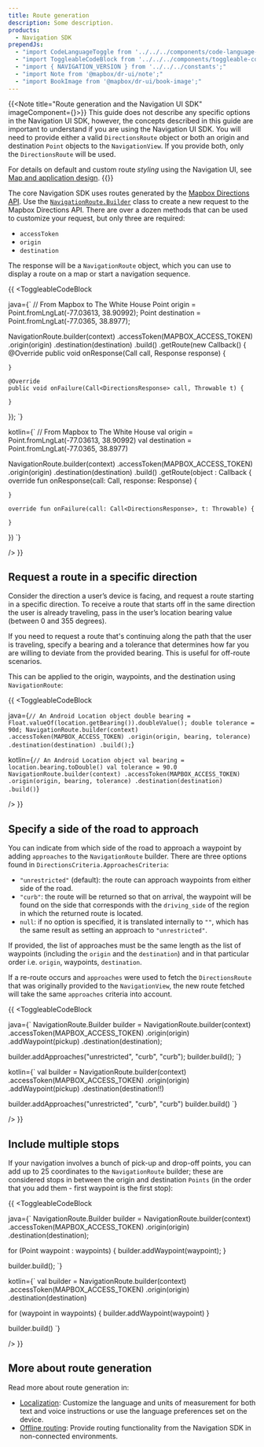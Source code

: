 ```yaml
---
title: Route generation
description: Some description.
products:
  - Navigation SDK
prependJs:
  - "import CodeLanguageToggle from '../../../components/code-language-toggle';"
  - "import ToggleableCodeBlock from '../../../components/toggleable-code-block';"
  - "import { NAVIGATION_VERSION } from '../../../constants';"
  - "import Note from '@mapbox/dr-ui/note';"
  - "import BookImage from '@mapbox/dr-ui/book-image';"
---
```


{{<Note title="Route generation and the Navigation UI SDK" imageComponent={<BookImage width="60" height="60" />}>}}
This guide does not describe any specific options in the Navigation UI SDK, however, the concepts described in this guide are important to understand if you are using the Navigation UI SDK. You will need to provide either a valid `DirectionsRoute` object or both an origin and destination `Point` objects to the `NavigationView`. If you provide both, only the `DirectionsRoute` will be used.

For details on default and custom route _styling_ using the Navigation UI, see [Map and application design](/android/navigation/overview/map-styling/).
{{</Note>}}

The core Navigation SDK uses routes generated by the [Mapbox Directions API](https://). Use the [`NavigationRoute.Builder`](/android/api/navigation-sdk/navigation/{{NAVIGATION_VERSION}}/index.html) class to create a new request to the Mapbox Directions API. There are over a dozen methods that can be used to customize your request, but only three are required:

- `accessToken`
- `origin`
- `destination`

The response will be a `NavigationRoute` object, which you can use to display a route on a map or start a navigation sequence.

{{
<CodeLanguageToggle id="route-request" />
<ToggleableCodeBlock

java={`
// From Mapbox to The White House
Point origin = Point.fromLngLat(-77.03613, 38.90992);
Point destination = Point.fromLngLat(-77.0365, 38.8977);

NavigationRoute.builder(context)
  .accessToken(MAPBOX_ACCESS_TOKEN)
  .origin(origin)
  .destination(destination)
  .build()
  .getRoute(new Callback<DirectionsResponse>() {
    @Override
    public void onResponse(Call<DirectionsResponse> call, Response<DirectionsResponse> response) {

    }

    @Override
    public void onFailure(Call<DirectionsResponse> call, Throwable t) {

    }
  });
`}

kotlin={`
// From Mapbox to The White House
val origin = Point.fromLngLat(-77.03613, 38.90992)
val destination = Point.fromLngLat(-77.0365, 38.8977)

NavigationRoute.builder(context)
  .accessToken(MAPBOX_ACCESS_TOKEN)
  .origin(origin)
  .destination(destination)
  .build()
  .getRoute(object : Callback<DirectionsResponse> {
    override fun onResponse(call: Call<DirectionsResponse>, response:     Response<DirectionsResponse>) {

    }

    override fun onFailure(call: Call<DirectionsResponse>, t: Throwable) {

    }
  })
`}

/>
}}


## Request a route in a specific direction

Consider the direction a user’s device is facing, and request a route starting in a specific direction. To receive a route that starts off in the same direction the user is already traveling, pass in the user’s location bearing value (between 0 and 355 degrees).

If you need to request a route that's continuing along the path that the user is traveling, specify a bearing and a tolerance that determines how far you are willing to deviate from the provided bearing. This is useful for off-route scenarios.

This can be applied to the origin, waypoints, and the destination using `NavigationRoute`:

{{
<CodeLanguageToggle id="location-object" />
<ToggleableCodeBlock

java={`
// An Android Location object
double bearing = Float.valueOf(location.getBearing()).doubleValue();
double tolerance = 90d;
NavigationRoute.builder(context)
    .accessToken(MAPBOX_ACCESS_TOKEN)
    .origin(origin, bearing, tolerance)
    .destination(destination)
    .build();
`}

kotlin={`
// An Android Location object
val bearing = location.bearing.toDouble()
val tolerance = 90.0
NavigationRoute.builder(context)
    .accessToken(MAPBOX_ACCESS_TOKEN)
    .origin(origin, bearing, tolerance)
    .destination(destination)
    .build()
`}

/>
}}

## Specify a side of the road to approach

You can indicate from which side of the road to approach a waypoint by adding `approaches` to the `NavigationRoute` builder. There are three options found in `DirectionsCriteria.ApproachesCriteria`:

- `"unrestricted"` (default): the route can approach waypoints from either side of the road.
- `"curb"`: the route will be returned so that on arrival, the waypoint will be found on the side that corresponds with the `driving_side` of the region in which the returned route is located.
- `null`: if no option is specified, it is translated internally to `""`, which has the same result as setting an approach to `"unrestricted"`.

If provided, the list of approaches must be the same length as the list of waypoints (including the `origin` and the `destination`) and in that particular order i.e. `origin`, waypoints, `destination`.

If a re-route occurs and `approaches` were used to fetch the `DirectionsRoute` that was originally provided to the `NavigationView`, the new route fetched will take the same `approaches` criteria into account.

{{
<CodeLanguageToggle id="nav-approaches" />
<ToggleableCodeBlock

java={`
NavigationRoute.Builder builder = NavigationRoute.builder(context)
    .accessToken(MAPBOX_ACCESS_TOKEN)
    .origin(origin)
    .addWaypoint(pickup)
    .destination(destination);

builder.addApproaches("unrestricted", "curb", "curb");
builder.build();
`}

kotlin={`
val builder = NavigationRoute.builder(context)
  .accessToken(MAPBOX_ACCESS_TOKEN)
  .origin(origin)
  .addWaypoint(pickup)
  .destination(destination!!)

builder.addApproaches("unrestricted", "curb", "curb")
builder.build()
`}

/>
}}

## Include multiple stops

If your navigation involves a bunch of pick-up and drop-off points, you can add up to 25 coordinates to the `NavigationRoute` builder; these are considered stops in between the origin and destination `Points` (in the order that you add them - first waypoint is the first stop):

{{
<CodeLanguageToggle id="route-builder" />
<ToggleableCodeBlock

java={`
NavigationRoute.Builder builder = NavigationRoute.builder(context)
    .accessToken(MAPBOX_ACCESS_TOKEN)
    .origin(origin)
    .destination(destination);

for (Point waypoint : waypoints) {
  builder.addWaypoint(waypoint);
}

builder.build();
`}

kotlin={`
val builder = NavigationRoute.builder(context)
    .accessToken(MAPBOX_ACCESS_TOKEN)
    .origin(origin)
    .destination(destination)

for (waypoint in waypoints) {
    builder.addWaypoint(waypoint)
}

builder.build()
`}

/>
}}

## More about route generation

Read more about route generation in: 

- [Localization](/android/navigation/overview/localization/): Customize the language and units of measurement for both text and voice instructions or use the language preferences set on the device.
- [Offline routing](/android/navigation/overview/offline-routing/): Provide routing functionality from the Navigation SDK in non-connected environments.
